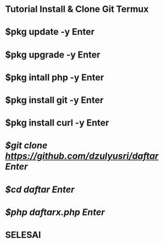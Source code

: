 # Tutorial Install & Clone Git Termux

# $pkg update -y          Enter
# $pkg upgrade -y         Enter
# $pkg intall php -y      Enter
# $pkg install git -y     Enter
# $pkg install curl -y    Enter

# *$git clone https://github.com/dzulyusri/daftar    Enter*
# *$cd daftar Enter*
# *$php daftarx.php Enter*


# SELESAI
